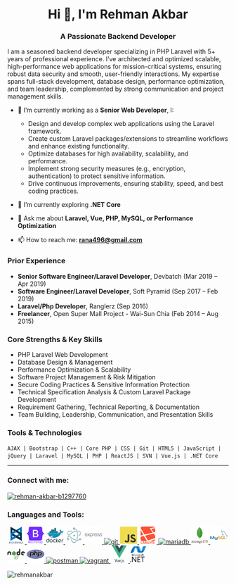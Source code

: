 <h1 align="center">Hi 👋, I'm Rehman Akbar</h1>
<h3 align="center">A Passionate Backend Developer</h3>

I am a seasoned backend developer specializing in PHP Laravel with 5+ years of professional experience. I’ve architected and optimized scalable, high-performance web applications for mission-critical systems, ensuring robust data security and smooth, user-friendly interactions. My expertise spans full-stack development, database design, performance optimization, and team leadership, complemented by strong communication and project management skills.

- 🔭 I’m currently working as a **Senior Web Developer**, I:
  - Design and develop complex web applications using the Laravel framework.
  - Create custom Laravel packages/extensions to streamline workflows and enhance existing functionality.
  - Optimize databases for high availability, scalability, and performance.
  - Implement strong security measures (e.g., encryption, authentication) to protect sensitive information.
  - Drive continuous improvements, ensuring stability, speed, and best coding practices.

- 🌱 I’m currently exploring **.NET Core**

- 💬 Ask me about **Laravel, Vue, PHP, MySQL, or Performance Optimization**

- 📫 How to reach me: **rana496@gmail.com**

### Prior Experience
- **Senior Software Engineer/Laravel Developer**, Devbatch (Mar 2019 – Apr 2019)
- **Software Engineer/Laravel Developer**, Soft Pyramid (Sep 2017 – Feb 2019)
- **Laravel/Php Developer**, Ranglerz (Sep 2016)
- **Freelancer**, Open Super Mall Project - Wai-Sun Chia (Feb 2014 – Aug 2015)

### Core Strengths & Key Skills
- PHP Laravel Web Development  
- Database Design & Management  
- Performance Optimization & Scalability  
- Software Project Management & Risk Mitigation  
- Secure Coding Practices & Sensitive Information Protection  
- Technical Specification Analysis & Custom Laravel Package Development  
- Requirement Gathering, Technical Reporting, & Documentation  
- Team Building, Leadership, Communication, and Presentation Skills

### Tools & Technologies
`AJAX | Bootstrap | C++ | Core PHP | CSS | Git | HTML5 | JavaScript | jQuery | Laravel | MySQL | PHP | ReactJS | SVN | Vue.js | .NET Core`

---

<h3 align="left">Connect with me:</h3>
<p align="left">
<a href="https://linkedin.com/in/rehman-akbar-b1297760" target="blank">
<img align="center" src="https://cdn.jsdelivr.net/npm/simple-icons@3.0.1/icons/linkedin.svg" alt="rehman-akbar-b1297760" height="30" width="40" />
</a>
</p>

<h3 align="left">Languages and Tools:</h3>
<p align="left"> 
<a href="https://backbonejs.org" target="_blank"> 
  <img src="https://raw.githubusercontent.com/devicons/devicon/master/icons/backbonejs/backbonejs-original-wordmark.svg" alt="backbonejs" width="40" height="40"/> 
</a> 
<a href="https://getbootstrap.com" target="_blank"> 
  <img src="https://raw.githubusercontent.com/devicons/devicon/master/icons/bootstrap/bootstrap-plain-wordmark.svg" alt="bootstrap" width="40" height="40"/> 
</a> 
<a href="https://www.docker.com/" target="_blank"> 
  <img src="https://raw.githubusercontent.com/devicons/devicon/master/icons/docker/docker-original-wordmark.svg" alt="docker" width="40" height="40"/> 
</a> 
<a href="https://www.electronjs.org" target="_blank"> 
  <img src="https://raw.githubusercontent.com/devicons/devicon/master/icons/electron/electron-original.svg" alt="electron" width="40" height="40"/> 
</a> 
<a href="https://expressjs.com" target="_blank"> 
  <img src="https://raw.githubusercontent.com/devicons/devicon/master/icons/express/express-original-wordmark.svg" alt="express" width="40" height="40"/> 
</a> 
<a href="https://git-scm.com/" target="_blank"> 
  <img src="https://www.vectorlogo.zone/logos/git-scm/git-scm-icon.svg" alt="git" width="40" height="40"/> 
</a> 
<a href="https://developer.mozilla.org/en-US/docs/Web/JavaScript" target="_blank"> 
  <img src="https://raw.githubusercontent.com/devicons/devicon/master/icons/javascript/javascript-original.svg" alt="javascript" width="40" height="40"/> 
</a> 
<a href="https://laravel.com/" target="_blank"> 
  <img src="https://raw.githubusercontent.com/devicons/devicon/master/icons/laravel/laravel-plain-wordmark.svg" alt="laravel" width="40" height="40"/> 
</a> 
<a href="https://mariadb.org/" target="_blank"> 
  <img src="https://www.vectorlogo.zone/logos/mariadb/mariadb-icon.svg" alt="mariadb" width="40" height="40"/> 
</a> 
<a href="https://www.mongodb.com/" target="_blank"> 
  <img src="https://raw.githubusercontent.com/devicons/devicon/master/icons/mongodb/mongodb-original-wordmark.svg" alt="mongodb" width="40" height="40"/> 
</a> 
<a href="https://www.mysql.com/" target="_blank"> 
  <img src="https://raw.githubusercontent.com/devicons/devicon/master/icons/mysql/mysql-original-wordmark.svg" alt="mysql" width="40" height="40"/> 
</a> 
<a href="https://nodejs.org" target="_blank"> 
  <img src="https://raw.githubusercontent.com/devicons/devicon/master/icons/nodejs/nodejs-original-wordmark.svg" alt="nodejs" width="40" height="40"/> 
</a> 
<a href="https://www.php.net" target="_blank"> 
  <img src="https://raw.githubusercontent.com/devicons/devicon/master/icons/php/php-original.svg" alt="php" width="40" height="40"/> 
</a> 
<a href="https://postman.com" target="_blank"> 
  <img src="https://www.vectorlogo.zone/logos/getpostman/getpostman-icon.svg" alt="postman" width="40" height="40"/> 
</a> 
<a href="https://www.vagrantup.com/" target="_blank"> 
  <img src="https://www.vectorlogo.zone/logos/vagrantup/vagrantup-icon.svg" alt="vagrant" width="40" height="40"/> 
</a> 
<a href="https://vuejs.org/" target="_blank"> 
  <img src="https://raw.githubusercontent.com/devicons/devicon/master/icons/vuejs/vuejs-original-wordmark.svg" alt="vuejs" width="40" height="40"/> 
</a> 
<a href="https://dotnet.microsoft.com/" target="_blank"> 
  <img src="https://raw.githubusercontent.com/devicons/devicon/master/icons/dot-net/dot-net-original-wordmark.svg" alt=".NET Core" width="40" height="40"/>
</a>
</p>

<p><img align="center" src="https://github-readme-stats.vercel.app/api/top-langs?username=rehmanakbar&show_icons=true&locale=en&layout=compact" alt="rehmanakbar" /></p>
